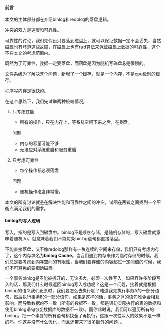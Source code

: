 #### 前言

本文的主体部分都在介绍binlog和redolog的落盘逻辑。

冲突的双方是速度和可靠性。

可靠性的讨论，我们先假设只要落到磁盘上，就可以保证数据一定不会丢失，当然磁盘也有坏道这些故障，在磁盘上也有raid算法来保证磁盘上数据的可靠性，这个不在本文的考虑范围内。

既然为了可靠性，数据一定要落盘，而落盘是因为随机写磁盘总是很慢的。

文件系统为了解决这个问题，新增了一个缓存，就是一个内存，不是cpu级别的缓存。

程序写内存是很快的。

在这个思路下，我们先试举两种极端情况。

1. 只考虑性能

   - 所有的操作，只在内存上，等系统空闲下来之后，在刷盘。

   问题

   - 内存的容量可能不够
   - 无法应对系统重启和服务重启

2. 只考虑可靠性

   - 每个操作都必须落盘

   问题

   - 随机操作磁盘非常慢。

本文的所有讨论就是在解决性能和可靠性之间的冲突，试图在两者之间找到一个平衡点满足我们的需求。



#### binlog的写入逻辑

写入，指的是写入到磁盘中。binlog不是顺序存储，是随机存储的，写入磁盘就意味着随机i/o，就意味着我们不能每条binlog语句都直接落盘。

不能直接落盘，又不像redolog那样有一块连续的空间来存储，我们只有考虑内存了，这个内存块名为**binlog Cache**。当我们遇到内存来作为临时存储的时候，我们总是要考虑到内存空间的有限性，当我们要存储的内容超过一定阈值的时候，我们不可避免的要借助磁盘。

一个事务binlog是不能被拆开的，无论多大，必须一次性写入。如果容许多阶段写入的话，那我们什么时候返回binlog写入成功呢？这是一个问题，接着就是根据binlog的语义我们还原时，我们要怎么去执行呢？难道我先执行事务A的一部分语句，然后执行事务B的一部分语句，如果是这样的话，事务之间的语句难免会相互影响，而导致数据的不一致（所有的数据不一致，都是语句实际执行的表的数据和使用binlog语句恢复数据库的数据不一致）。而你此时说，我们可以遍历所有的binlog，把一个事务的所有语句都找全了再执行，这跟一次性写入的效果不是一样的吗，你这并没有什么优化，而且还带来了很多额外的问题，。

